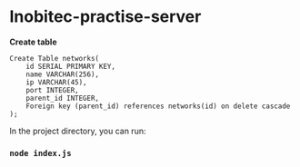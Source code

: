 # Inobitec-practise-server

**Create table**
```
Create Table networks(
	id SERIAL PRIMARY KEY,
	name VARCHAR(256),
	ip VARCHAR(45),
	port INTEGER,
	parent_id INTEGER,
	Foreign key (parent_id) references networks(id) on delete cascade
);
```

In the project directory, you can run:

### `node index.js`
